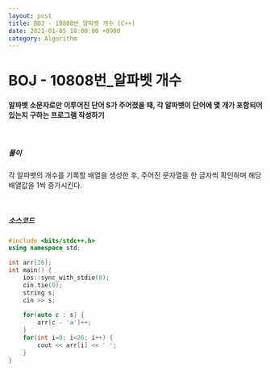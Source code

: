```yaml
---
layout: post
title: BOJ - 10808번_알파벳 개수 (C++)
date: 2021-01-05 18:00:00 +0900
category: Algorithm
---
```


# BOJ - 10808번_알파벳 개수

#### 알파벳 소문자로만 이루어진 단어 S가 주어졌을 때, 각 알파벳이 단어에 몇 개가 포함되어 있는지 구하는 프로그램 작성하기

<br/>

##### 풀이

각 알파벳의 개수를 기록할 배열을 생성한 후, 주어진 문자열을 한 글자씩 확인하며 해당 배열값을 1씩 증가시킨다.

<br/>

##### 소스코드

```c++
#include <bits/stdc++.h>
using namespace std;

int arr[26];
int main() {
	ios::sync_with_stdio(0);
	cin.tie(0);
	string s;
	cin >> s;
	
	for(auto c : s) {
		arr[c - 'a']++;
	}
	for(int i=0; i<26; i++) {
		cout << arr[i] << ' ';
	}
}
```

